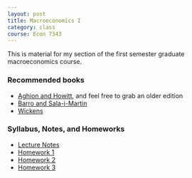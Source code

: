 ```yaml
---
layout: post
title: Macroeconomics I
category: class
course: Econ 7343
---
```


This is material for my section of the first semester graduate macroeconomics course.

### Recommended books
- [Aghion and Howitt](http://amzn.to/2hkuXRr), and feel free to grab an older edition
- [Barro and Sala-i-Martin](http://amzn.to/2hkuXRr)
- [Wickens](http://amzn.to/2vfBhPO)

### Syllabus, Notes, and Homeworks
- [Lecture Notes](/assets/macroquarter.pdf)
- [Homework 1](/assets/hw1_solow.pdf)
- [Homework 2](/assets/hw2_solow.pdf)
- [Homework 3](/assets/hw3_prod.pdf)


